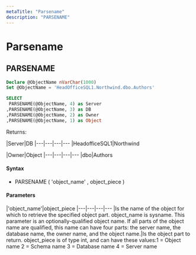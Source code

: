 ```yaml
---
metaTitle: "Parsename"
description: "PARSENAME"
---
```


# Parsename



## PARSENAME


```sql
Declare @ObjectName nVarChar(1000) 
Set @ObjectName = 'HeadOfficeSQL1.Northwind.dbo.Authors' 

SELECT
 PARSENAME(@ObjectName, 4) as Server
,PARSENAME(@ObjectName, 3) as DB
,PARSENAME(@ObjectName, 2) as Owner
,PARSENAME(@ObjectName, 1) as Object 

```

Returns:

|Server|DB
|---|---|---|---
|HeadofficeSQL1|Northwind

|Owner|Object
|---|---|---|---
|dbo|Authors



#### Syntax


- PARSENAME ( 'object_name' , object_piece )



#### Parameters


|'object_name'|object_piece
|---|---|---|---
|Is the name of the object for which to retrieve the specified object part. object_name is sysname. This parameter is an optionally-qualified object name. If all parts of the object name are qualified, this name can have four parts: the server name, the database name, the owner name, and the object name.|Is the object part to return. object_piece is of type int, and can have these values:1 = Object name 2 = Schema name 3 = Database name 4 = Server name

